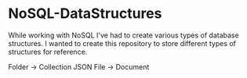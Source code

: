 # NoSQL-DataStructures

While working with NoSQL I've had to create various types of database structures. I wanted to create this repository to store different types of structures for reference.

Folder -> Collection
JSON File -> Document